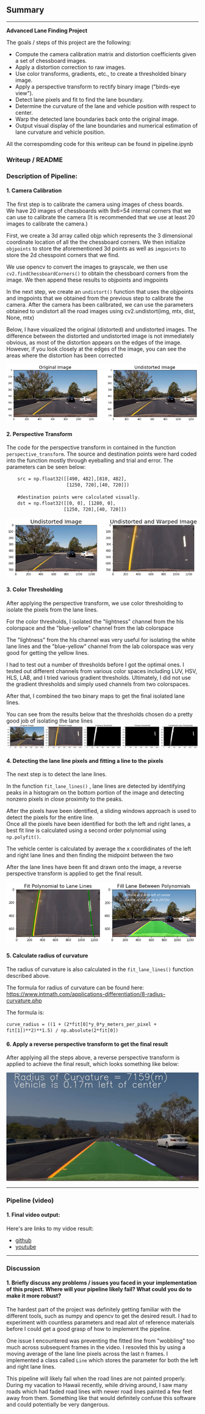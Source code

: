 ## Summary
---

**Advanced Lane Finding Project**

The goals / steps of this project are the following:

* Compute the camera calibration matrix and distortion coefficients given a set of chessboard images.
* Apply a distortion correction to raw images.
* Use color transforms, gradients, etc., to create a thresholded binary image.
* Apply a perspective transform to rectify binary image ("birds-eye view").
* Detect lane pixels and fit to find the lane boundary.
* Determine the curvature of the lane and vehicle position with respect to center.
* Warp the detected lane boundaries back onto the original image.
* Output visual display of the lane boundaries and numerical estimation of lane curvature and vehicle position.

[//]: # (Image References)

[image1]: ./examples/undistort_output.png "Undistorted"
[image2]: ./test_images/test1.jpg "Road Transformed"
[image3]: ./examples/binary_combo_example.jpg "Binary Example"
[image4]: ./examples/warped_straight_lines.jpg "Warp Example"
[image5]: ./examples/color_fit_lines.jpg "Fit Visual"
[image6]: ./examples/example_output.jpg "Output"
[video1]: ./project_video.mp4 "Video"
[img1]: ./output_images/undistort.png "Undistorted"
[img2]: ./output_images/color-threshold.png "Color Thresholding"
[img3]: ./output_images/perspective-transform.png "Perspective Transform"
[img4]: ./output_images/fill-lane.png "Perspective Transform"


All the correspomding code for this writeup can be found in pipeline.ipynb

### Writeup / README


### Description of Pipeline:

#### 1. Camera Calibration

The first step is to calibrate the camera using images of chess boards.  
We have 20 images of chessboards with 9x6=54 internal corners that we can use to calibrate the camera
(It is recommended that we use at least 20 images to calibrate the camera.) 

First, we create a 3d array called objp which represents the 3 dimensional coordinate
location of all the the chessboard corners. We then initialize `objpoints` to store the aforementioned 3d points as well as `imgpoints` to store the 2d chesspoint corners that we find.

We use opencv to convert the images to grayscale, we then use `cv2.findChessboardCorners()`
to obtain the chessboard corners from the image. We then append these results to objpoints and imgpoints

In the next step, we create an `undistort()` function that uses the objpoints and imgpoints that we obtained
from the previous step to calibrate the camera.   After the camera has been calibrated, we can use the parameters 
obtained to undistort all the road images using cv2.undistort(img, mtx, dist, None, mtx)

Below, I have visualized the original (distorted) and undistorted images.  The difference between the distorted and 
undistorted image is not immediately obvious, as most of the distortion appears on the edges of the image.  However, if you look closely at the edges of the image, you can see the areas where the distortion has been corrected

![alt text][img1]


#### 2. Perspective Transform

The code for the perspective transform in contained in the function `perspective_transform`.  The source and destination points were hard coded into the function mostly through eyeballing and trial and error.  The parameters can be seen below:

```
    src = np.float32([[490, 482],[810, 482],
                      [1250, 720],[40, 720]])
    
    #destination points were calculated visually.
    dst = np.float32([[0, 0], [1280, 0], 
                     [1250, 720],[40, 720]])
 ```
 
![alt text][img3]

#### 3. Color Thresholding

After applying the perspective transform, we use color thresholding to isolate the pixels from the lane lines.

For the color thresholds, I isolated the "lightness" channel from the hls colorspace
and the "blue-yellow" channel from the lab colorspace

The "lightness" from the hls channel was very useful for isolating the white lane lines and the "blue-yellow"
channel from the lab colorspace was very good for getting the yellow lines.

I had to test out a number of thresholds before I got the optimal ones.  I tested out different channels from 
various color spaces including LUV, HSV, HLS, LAB, and I tried various gradient thresholds.  Ultimately, 
I did not use the gradient thresholds and simply used channels from two colorspaces.

After that, I combined the two binary maps to get the final isolated lane lines.

You can see from the results below that the thresholds chosen do a pretty good job of isolating the lane lines 
![alt text][img2]


#### 4. Detecting the lane line pixels and fitting a line to the pixels

The next step is to detect the lane lines.

In the function `fit_lane_lines()` , lane lines are detected by identifying 
peaks in a histogram on the bottom portion of the image and detecting nonzero pixels in close proximity to the peaks.

After the pixels have been identified, a sliding windows approach is used to detect the pixels for the entire line.  
Once all the pixels have been identified for both the left and right lanes, a best fit line is calculated using 
a second order polynomial using `np.polyfit()`.

The vehicle center is calculated by average the x coordidinates of the left and right lane lines
and then finding the midpoint between the two

After the lane lines have been fit and drawn onto the image, a reverse perspective transform is applied to get the 
final result.

![alt text][img4]

#### 5. Calculate radius of curvature

The radius of curvature is also calculated in the `fit_lane_lines()` function described above.

The formula for radius of curvature can be found here: https://www.intmath.com/applications-differentiation/8-radius-curvature.php

The formula is:
```
curve_radius = ((1 + (2*fit[0]*y_0*y_meters_per_pixel + fit[1])**2)**1.5) / np.absolute(2*fit[0])
```

#### 6. Apply a reverse perspective transform to get the final result

After applying all the steps above, a reverse perspective transform is applied to achieve the final result, which looks something like below:

![alt text][image6]

---

### Pipeline (video)

#### 1. Final video output:

Here's are links to my vidoe result:
- [github](./result.mp4)
- [youtube](https://www.youtube.com/watch?v=Es8ZrvnxjYs)

---

### Discussion

#### 1. Briefly discuss any problems / issues you faced in your implementation of this project.  Where will your pipeline likely fail?  What could you do to make it more robust?

The hardest part of the project was definitely getting familiar with the different tools, such as numpy and opencv to get the desired result.  I had to experiment with countless parameters and read alot of reference materials before I could get a good grasp of how to implement the pipeline. 

One issue I encountered was preventing the fitted line from "wobbling" too much across subsequent frames in the video.  I resovled this by using a moving average of the lane line pixels across the last n frames.  I implemented a class called `Line` which stores the parameter for both the left and right lane lines.

This pipeline will likely fail when the road lines are not painted properly.  During my vacation to Hawaii recently, while driving around, I saw many roads which had faded road lines with newer road lines painted a few feet away from them.  Something like that would definitely confuse this software and could potentially be very dangerous. 


